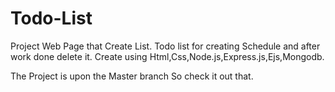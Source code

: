 # Todo-List
Project Web Page that Create List. Todo list for creating Schedule and after work done delete it. Create using Html,Css,Node.js,Express.js,Ejs,Mongodb.


The Project is upon the Master branch So check it out that.

